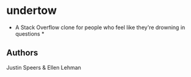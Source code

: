 undertow
======

* A Stack Overflow clone for people who feel like they're drowning in questions *

## Authors
Justin Speers & Ellen Lehman

